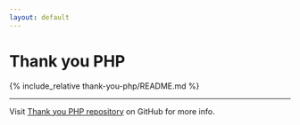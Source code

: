 ```yaml
---
layout: default
---
```


# Thank you PHP

{% include_relative thank-you-php/README.md %}

***

Visit [Thank you PHP repository](https://github.com/thank-you-php/thank-you-php)
on GitHub for more info.
